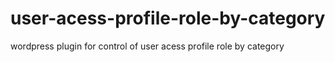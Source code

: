 # user-acess-profile-role-by-category
wordpress plugin for control of user acess profile role by category
